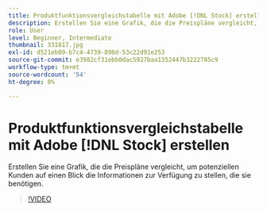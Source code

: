 ```yaml
---
title: Produktfunktionsvergleichstabelle mit Adobe [!DNL Stock] erstellen
description: Erstellen Sie eine Grafik, die die Preispläne vergleicht, um potenziellen Kunden auf einen Blick die Informationen zu geben, die sie benötigen
role: User
level: Beginner, Intermediate
thumbnail: 331817.jpg
exl-id: d521eb09-b7c4-4739-898d-53c22d91e253
source-git-commit: e3982cf31ebb0dac5927baa1352447b3222785c9
workflow-type: tm+mt
source-wordcount: '54'
ht-degree: 0%

---
```


# Produktfunktionsvergleichstabelle mit Adobe [!DNL Stock] erstellen

Erstellen Sie eine Grafik, die die Preispläne vergleicht, um potenziellen Kunden auf einen Blick die Informationen zur Verfügung zu stellen, die sie benötigen.

>[!VIDEO](https://video.tv.adobe.com/v/331817?hidetitle=true)
